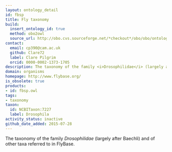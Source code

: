 ```yaml
---
layout: ontology_detail
id: fbsp
title: Fly taxonomy
build:
  insert_ontology_id: true
  method: obo2owl
  source_url: http://obo.cvs.sourceforge.net/*checkout*/obo/obo/ontology/taxonomy/fly_taxonomy.obo
contact:
  email: cp390@cam.ac.uk
  github: Clare72
  label: Clare Pilgrim
  orcid: 0000-0002-1373-1705
description: The taxonomy of the family <i>Drosophilidae</i> (largely after Baechli) and of other taxa referred to in FlyBase.
domain: organisms
homepage: http://www.flybase.org/
is_obsolete: true
products:
- id: fbsp.owl
tags:
- taxonomy
taxon:
  id: NCBITaxon:7227
  label: Drosophila
activity_status: inactive
github_date_added: 2015-07-28
---
```


The taxonomy of the family <i>Drosophilidae</i> (largely after Baechli) and of other taxa referred to in FlyBase.
